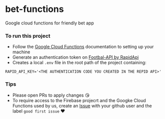 # bet-functions
Google cloud functions for friendly bet app

### To run this project
- Follow the [Google Cloud Functions](https://cloud.google.com/functions) documentation to setting up your machine 
- Generate an authentication token on [Footbal-API by RapidApi](https://rapidapi.com/api-sports/api/api-football)
- Creates a local `.env` file in the root path of the project containing:
```.env
RAPID_API_KEY='<THE AUTHENTICATION CODE YOU CREATED IN THE REPID API>'
```

### Tips
- Please open PRs to apply changes :kissing_heart:
- To require access to the Firebase projecrt and the Googke Cloud Functions used by us, create an [Issue](https://github.com/mob1st/bet-functions/issues) with your github user and the label `good first issue` :heart:
